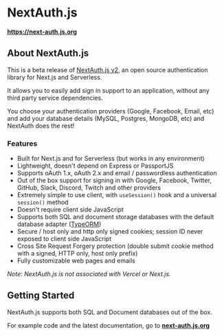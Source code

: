 # NextAuth.js

**https://next-auth.js.org**

## About NextAuth.js

This is a beta release of [NextAuth.js v2](https://github.com/iaincollins/next-auth/), an open source authentication library for Next.js and Serverless.

It allows you to easily add sign in support to an application, without any third party service dependencies.
 
You choose your authentication providers (Google, Facebook, Email, etc) and add your database details (MySQL, Postgres, MongoDB, etc) and NextAuth does the rest!

### Features

* Built for Next.js and for Serverless (but works in any environment)
* Lightweight, doesn't depend on Express or PassportJS
* Supports oAuth 1.x, oAuth 2.x and email / passwordless authentication 
* Out of the box support for signing in with Google, Facebook, Twitter, GitHub, Slack, Discord, Twitch and other providers
* Extremely simple to use client, with `useSession()` hook and a universal `session()` method
* Doesn't require client side JavaScript
* Supports both SQL and document storage databases with the default database adapter ([TypeORM](https://typeorm.io/))
* Secure / host only and http only signed cookies; session ID never exposed to client side JavaScript
* Cross Site Request Forgery protection (double submit cookie method with a signed, HTTP only, host only prefix)
* Fully customizable web pages and emails

*Note: NextAuth.js is not associated with Vercel or Next.js.*

## Getting Started

NextAuth.js supports both SQL and Document databases out of the box.

For example code and the latest documentation, go to [**next-auth.js.org**](https://next-auth.js.org)
